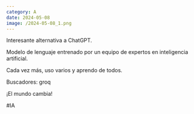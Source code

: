 ```yaml
--- 
category: A 
date: 2024-05-08 
image: /2024-05-08_1.png 
--- 
```


Interesante alternativa a ChatGPT.

Modelo de lenguaje entrenado por un equipo de expertos en inteligencia artificial. 

Cada vez más, uso varios y aprendo de todos.

Buscadores: groq

¡El mundo cambia!

#IA